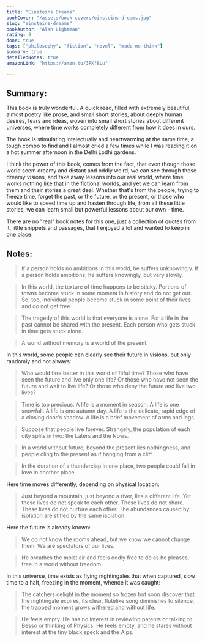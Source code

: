 ```yaml
---
title: "Einsteins Dreams"
bookCover: "/assets/book-covers/einsteins-dreams.jpg"
slug: "einsteins-dreams"
bookAuthor: "Alan Lightman"
rating: 9
done: true
tags: ["philosophy", "fiction", "novel", "made-me-think"]
summary: true
detailedNotes: true
amazonLink: "https://amzn.to/3FKf8Lu"

---
```


## Summary: 

This book is truly wonderful. A quick read, filled with extremely beautiful, almost poetry like prose, and small short stories, about deeply human desires, fears and ideas, woven into small short stories about different universes, where time works completely different from how it does in ours. 

The book is stimulating intelectually and heartwarming at the same time, a  tough combo to find and I almost cried a few times while I was reading it on a hot summer afternoon in the Delhi Lodhi gardens. 

I think the power of this book, comes from the fact, that even though those world seem dreamy and distant and oddly weird, we can see through those dreamy visions, and take away lessons into our real world, where time works nothing like that in the fictional worlds, and yet we can learn from them and their stories a great deal. Whether that's from the people, trying to freeze time, forget the past, or the future, or the present, or those who would like to speed time up and hasten through life, from all these little stories, we can learn small but powerful lessons about our own - time.

There are no "real" book notes for this one, just a collection of quotes from it, little snippets and passages, that I enjoyed a lot and wanted to keep in one place:

## Notes: 

> If a person holds no ambitions in this world, he suffers unknowingly. If a person holds ambitions, he suffers knowingly, but very slowly. 

> In this world, the texture of time happens to be sticky. Portions of towns become stuck in some moment in history and do not get out. So, too, individual people become stuck in some point of their lives and do not get free. 

> The tragedy of this world is that everyone is alone. For a life in the past cannot be shared with the present. Each person who gets stuck in time gets stuck alone. 

> A world without memory is a world of the present. 

In this world, some people can clearly see their future in visions, but only randomly and not always:
> Who would fare better in this world of fitful time? Those who have seen the future and live only one life? Or those who have not seen the future and wait to live life? Or those who deny the future and live two lives?

> Time is too precious. A life is a moment in season. A life is one snowfall. A life is one autumn day. A life is the delicate, rapid edge of a closing door's shadow. A life is a brief movement of arms and legs. 

> Suppose that people live forever. Strangely, the population of each city splits in two: the Laters and the Nows.

> In a world without future, beyond the present lies nothingness, and people cling to the present as if hanging from a cliff. 

> In the duration of a thunderclap in one place, two people could fall in love in another place. 

Here time moves differently, depending on physical location:
> Just beyond a mountain, just beyond a river, lies a different life. Yet these lives do not speak to each other. These lives do not share. These lives do not nurture each other. The abundances caused by isolation are stifled by the same isolation. 

Here the future is already known:
> We do not know the rooms ahead, but we know we cannot change them. We are spectators of our lives. 

> He breathes the moist air and feels oddly free to do as he pleases, free in a world without freedom.

In this universe, time exists as flying nightingales that when captured, slow time to a halt, freezing in the moment, whence it was caught: 
> The catchers delight in the moment so frozen but soon discover that the nightingale expires, its clear, flutelike song diminishes to silence, the trapped moment grows withered and without life. 

> He feels empty. He has no interest in reviewing patents or talking to Besso or thinking of Physics. He feels empty, and he stares without interest at the tiny black speck and the Alps.
